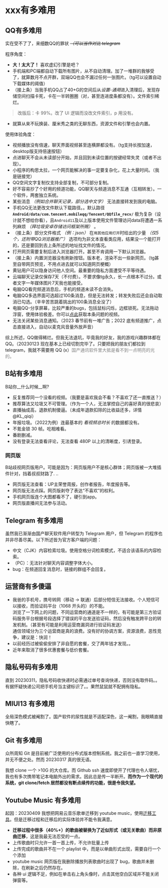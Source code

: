 # xxx有多难用
## QQ有多难用
实在受不了了，来细数QQ的罪状 *~~（可以当作对比 telegram~~*

程序角度：
* **大！太大了！** 喜欢虚幻引擎是吧？
* 手机端和PC端都自动下载所有图片，从不自动清理。加了一堆群的我够受了，就算数月不点开群，双端QQ也会不漏过任何一张图片。（tg可以设置自动下载媒体的阈值）
* （接上条）当我手机QQ占了40+G的空间后从*设置-通用*进入清理后，发现存储空间扫描卡死，卡在一半转圈圈（对，甚至连进度条都没有）。文件索引稀烂。
> 改版后：卡 99%。改了 UI 逻辑而没改文件索引，p 用没有。
* 就算从来不玩换装、厘米秀之类的无聊东西，资源文件和引擎也会内置。

使用体验角度：
* 视频播放没有倍速，聊天界面视频甚至连横屏都没有。（tg支持长按加速，desktop版支持倍速按钮）
* 点进聊天不会从未读部分开始，并且回到未读位置的按键经常失灵（或者不出现）。
* 小程序的构思太拉，一个网页能解决的事一定要复杂化，花上大量时间。（我是链接党）
* QQ空间文字复制仅支持全部复制，不可部分复制。
* 好不容易抄了个好用的频道功能，QQ聊天与频道消息不互通（互相转发）。一个软件，两套独立系统。
* 某些消息 *（例如合并聊天记录，部分选中文字）* 无法直接转发到我的电脑。
* 手机QQ无法更改文件默认下载路径。。默认路径 **`Android/data/com.tencent.mobileqq/Tencent/QQfile_recv/`** 极为复杂（设计就不想给你看），且`Android11`及以上版本使用文件管理访问data将遭遇一系列麻烦 *（拜垃圾安卓存储访问框架所赐）* 。
* （接上条）部分文件格式 *（例：json）* 在`用其他应用打开`时给出的少量 *（仅5个，还附带QQ浏览器推广）* 选项均为非文本查看类应用，结果没一个能打开的，还是要回到去上条所述的地址找文件的情况。
* 打开网页需要复制后进入浏览器打开。甚至不肯调用一下默认浏览器。
* （接上条）内置浏览器没有刷新按钮。版本老，渲染不出一些新网页。（tg甚至自带网页预览，不用点进去就可以知道网页梗概）
* 黄钻用户可以隐身访问他人空间。最重要的隐私方面遭受不平等待遇。
* 云端聊天记录仅保存7天（不付费）。不要求像tg永久，长一点根本不过分。或者文字一年媒体图片7天我也能接受。
* 电脑QQ看完频道消息后，手机的频道未读不会消失。
* 电脑QQ多选界面可选超过100条消息，但是无法转发；转发失败后还会自动取消已勾选。（辛辛苦苦跳着挑出的100条消息全没了）
* 电脑QQ-分享屏幕，比较严重的bugs，包括鼠标闪烁，边框锁死。无法拖动浮窗，使用体验极差。你可以[点此](https://wwp.lanzout.com/iEYeW0836ged)获取本条问题的视频。
* 无法关闭某些消息通知。（2023 春节前有一堆广告；2022 底有频道推广，点击直接进入，自动以麦克风音量外放声音）

综上所述，QQ做得稀烂。但我无法退坑，毕竟我的好友，我的游戏兴趣群体都在QQ。（20230123 现在基本上已经切割完毕了。<span class="heimu" title="你知道的太多了">只要把我的朋友们都拉到 telegram，我就不需要用 QQ (x</span>）<text style="color:gray;">国产通讯软件里大抵是看不到一点明亮的光的。</text>
## B站有多难用
B站你__什么时候__啊?
* 反复推荐同一个没看的视频。（我要是喜欢我会不看？不喜欢了还一直推送？）
* 推荐算法又垃圾又不可管理。（作为一个人，无法掌控自己的喜好真的很悲哀）
* 直播抽成高，退款机制傻逼。（未成年退款扣除的比收益还多，详情@KL_qiqi）
* 年报垃圾。（2022为例）连最基本的 *看视频总时长* 的数据都没有。
* 不氪金锁 30 帧。吃相难看。
* 番剧删减。
* 没有登录无法查看评论，无法查看 480P 以上的清晰度，引诱登录。
### 网页版
B站歧视网页版用户。可能是因为：网页版用户不是核心群体；网页版被一大堆插件针对，挡着叔叔财路了. ..
* 网页版无法查看：UP主荣誉周报，创作者报告，年度报告等。
* 网页版无法点踩。网页版剥夺了表达“不喜欢”的权利。
* 手机网页版连个大图都看不了，硬引到app。
* 网页版直播间无法参与活动。
## Telegram 有多难用
虽然我已渐渐由国产聊天软件用户转型为 Telegram 用户，但 Telegram 的程序也并非尽善尽美。以下所述皆为官方客户端的问题：
* 中文（CJK）内容检索垃圾。使用空格分词检索模式，不适合该语系的内容检索。
* （PC）：无法针对聊天内容调整字体大小。
* bug：在频道回复消息时，链接的群组不会回复。
## 运营商有多傻逼
* 我爸的手机号，携号转网（移动 -> 联通）后部分短信无法接收。个人短信可以接收，而验证码平台（1068 开头的）的不能。<br/>
浏览了一下网上的问题，不同运营商的通道是不一样的，有可能是第三方验证码服务平台根据号段选择了错误的平台发送验证码，然后没有触发跨平台的转发机制。（甚至有可能是利用运营商漏洞进行验证码发送）<br/>
通信领域分为三个运营商是真的浪费。没有好的协调方案，资源浪费，恶性竞争，建议是：快润！
* 以前经历过被偷偷安排了非自愿的套餐，交了两年钱才发现。。
* 近年来取消了很多优惠套餐与低价套餐。
## 隐私号码有多难用
直到 20230311，隐私号码收快递时必需通过单号查询快递，否则没有取件码。。有据怀疑快递公司把手机号当主键标识了。。果然鼠鼠就不配拥有隐私。
## MIUI13 有多难用
全局深色模式被阉割了。国产软件的尿性就是不适配深色，这一阉割，我眼睛直接快瞎了。
## Git 有多难用
众所周知 Git 是目前被广泛使用的分布式版本控制系统。我之前也一直学习使用，并无不便之处。然而 20230317 真的很无语。

我想 clone 一个 >10G 的大仓库。而 Github ssh 速度即使开了代理也令人堪忧，我也有多次携带笔记本电脑外出的需求。因此总是传一半断开。**而作为一个现代的系统，git clone/fetch 居然都没有断点续传的功能，很是令我失望。**
## Youtube Music 有多难用
起因：20230409 我想把网易云音乐歌单迁移到 youtube music，使用[迁移工具](https://yyrcd.com/n2s/)。但是迁移过程和迁移后的实际体验并不能令我满意。
* **迁移过程中很多（40%+）的歌曲被替换为了近似形式（或无关歌曲）而非原曲迁移**，这是我最无法忍受的一点。
* 上传歌曲时只允许一首一首上传，不允许批量上传
* 上传完成的歌曲并不在一个 playlist 中，而是以单曲形式出现，需要自行一个个添加
* youtube music 网页版在我删除播放列表歌曲时出现了 bug，歌曲并未删除，在刷新之后仍然存在。
* 各种 ui 逻辑不足，例如在单击右上角头像时，点击其他空白区域并不能关闭弹窗等。
